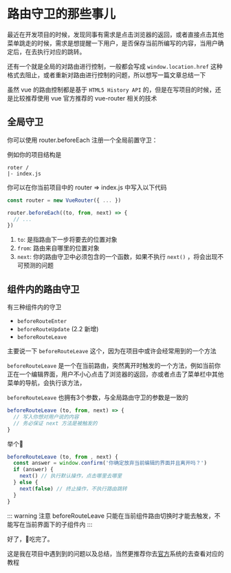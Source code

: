 # 路由守卫的那些事儿

最近在开发项目的时候，发现同事有需求是点击浏览器的返回，或者直接点击其他菜单跳走的时候，需求是想提醒一下用户，是否保存当前所编写的内容，当用户确定后，在去执行对应的跳转。

还有一个就是全局的对路由进行控制，一般都会写成 `window.location.href` 这种格式去阻止，或者重新对路由进行控制的问题，所以想写一篇文章总结一下

虽然 vue 的路由控制都是基于 `HTML5 History API` 的，但是在写项目的时候，还是比较推荐使用 vue 官方推荐的 vue-router 相关的技术

## 全局守卫

你可以使用 router.beforeEach 注册一个全局前置守卫：

例如你的项目结构是

```
roter /
|- index.js
```

你可以在你当前项目中的 router => index.js 中写入以下代码

``` js
const router = new VueRouter({ ... })

router.beforeEach((to, from, next) => {
  // ...
})
```

1. `to`: 是指路由下一步将要去的位置对象
2. `from`: 路由来自哪里的位置对象
3. `next`: 你的路由守卫中必须包含的一个函数，如果不执行 `next()` ，将会出现不可预测的问题

## 组件内的路由守卫

有三种组件内的守卫

- `beforeRouteEnter`
- `beforeRouteUpdate`  (2.2 新增)
- `beforeRouteLeave`

主要说一下 `beforeRouteLeave` 这个，因为在项目中或许会经常用到的一个方法

`beforeRouteLeave` 是一个在当前路由，突然离开时触发的一个方法，例如当前你正在一个编辑界面，用户不小心点击了浏览器的返回，亦或者点击了菜单栏中其他菜单的导航，会执行该方法，

`beforeRouteLeave` 也拥有3个参数，与全局路由守卫的参数是一致的

``` js
beforeRouteLeave (to, from, next) => {
  // 写入你想对用户说的内容
  // 务必保证 next 方法是被触发的
}
```

举个🌰

``` js
beforeRouteLeave (to, from , next) {
  const answer = window.confirm('你确定放弃当前编辑的界面并且离开吗？')
  if (answer) {
    next() // 执行默认操作，点击哪里去哪里
  } else {
    next(false) // 终止操作，不执行路由跳转
  }
}
```
::: warning 注意
beforeRouteLeave 只能在当前组件路由切换时才能去触发，不能写在当前界面下的子组件内
:::

好了，🌰吃完了。

这是我在项目中遇到到的问题以及总结，当然更推荐你去[官方](https://router.vuejs.org/zh/)系统的去查看对应的教程

